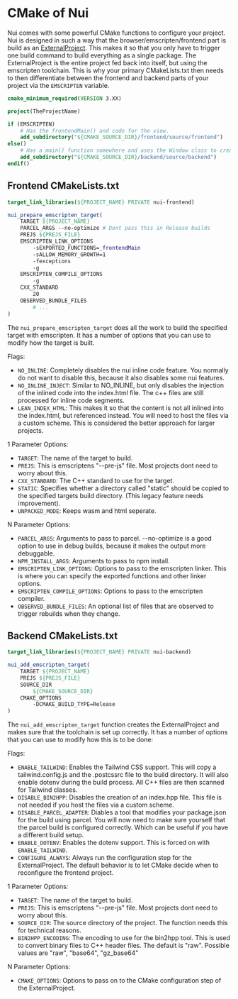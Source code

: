 # CMake of Nui

Nui comes with some powerful CMake functions to configure your project.
Nui is designed in such a way that the browser/emscripten/frontend part is build as an [ExternalProject](https://cmake.org/cmake/help/latest/module/ExternalProject.html).
This makes it so that you only have to trigger one build command to build everything as a single package.
The ExternalProject is the entire project fed back into itself, but using the emscripten toolchain.
This is why your primary CMakeLists.txt then needs to then differentiate between the frontend and backend parts of your project via the `EMSCRIPTEN` variable.
```cmake
cmake_minimum_required(VERSION 3.XX)

project(TheProjectName)

if (EMSCRIPTEN)
    # Has the frontendMain() and code for the view.
    add_subdirectory("${CMAKE_SOURCE_DIR}/frontend/source/frontend")
else()
    # Has a main() function somewhere and uses the Window class to create a window.
	add_subdirectory("${CMAKE_SOURCE_DIR}/backend/source/backend")
endif()
```

## Frontend CMakeLists.txt
```cmake
target_link_libraries(${PROJECT_NAME} PRIVATE nui-frontend)

nui_prepare_emscripten_target(
    TARGET ${PROJECT_NAME}
    PARCEL_ARGS --no-optimize # Dont pass this in Release builds
    PREJS ${PREJS_FILE}
    EMSCRIPTEN_LINK_OPTIONS
        -sEXPORTED_FUNCTIONS=_frontendMain
        -sALLOW_MEMORY_GROWTH=1
        -fexceptions
        -g
    EMSCRIPTEN_COMPILE_OPTIONS
        -g
    CXX_STANDARD
        20
    OBSERVED_BUNDLE_FILES
        # ...
)
```

The `nui_prepare_emscripten_target` does all the work to build the specified target with emscripten.
It has a number of options that you can use to modify how the target is built.

Flags:
- `NO_INLINE`: Completely disables the nui inline code feature. You normally do not want to disable this, because it also disables some nui features.
- `NO_INLINE_INJECT`: Similar to NO_INLINE, but only disables the injection of the inlined code into the index.html file. The c++ files are still processed for inline code segments.
- `LEAN_INDEX_HTML`: This makes it so that the content is not all inlined into the index.html, but referenced instead. You will need to host the files via a custom scheme. This is considered the better approach for larger projects.

1 Parameter Options:
- `TARGET`: The name of the target to build.
- `PREJS`: This is emscriptens "--pre-js" file. Most projects dont need to worry about this.
- `CXX_STANDARD`: The C++ standard to use for the target.
- `STATIC`: Specifies whether a directory called "static" should be copied to the specified targets build directory. (This legacy feature needs improvement).
- `UNPACKED_MODE`: Keeps wasm and html seperate.

N Parameter Options:
- `PARCEL_ARGS`: Arguments to pass to parcel. --no-optimize is a good option to use in debug builds, because it makes the output more debuggable.
- `NPM_INSTALL_ARGS`: Arguments to pass to npm install.
- `EMSCRIPTEN_LINK_OPTIONS`: Options to pass to the emscripten linker. This is where you can specify the exported functions and other linker options.
- `EMSCRIPTEN_COMPILE_OPTIONS`: Options to pass to the emscripten compiler.
- `OBSERVED_BUNDLE_FILES`: An optional list of files that are observed to trigger rebuilds when they change.

## Backend CMakeLists.txt
```cmake
target_link_libraries(${PROJECT_NAME} PRIVATE nui-backend)

nui_add_emscripten_target(
    TARGET ${PROJECT_NAME}
    PREJS ${PREJS_FILE}
    SOURCE_DIR
        ${CMAKE_SOURCE_DIR}
    CMAKE_OPTIONS
        -DCMAKE_BUILD_TYPE=Release
)
```

The `nui_add_emscripten_target` function creates the ExternalProject and makes sure that the toolchain is set up correctly.
It has a number of options that you can use to modify how this is to be done:

Flags:
- `ENABLE_TAILWIND`: Enables the Tailwind CSS support. This will copy a tailwind.config.js and the .postcssrc file to the build directory. It will also enable dotenv during the build process. All C++ files are then scanned for Tailwind classes.
- `DISABLE_BIN2HPP`: Disables the creation of an index.hpp file. This file is not needed if you host the files via a custom scheme.
- `DISABLE_PARCEL_ADAPTER`: Diables a tool that modifies your package.json for the build using parcel. You will now need to make sure yourself that the parcel build is configured correctly. Which can be useful if you have a different build setup.
- `ENABLE_DOTENV`: Enables the dotenv support. This is forced on with `ENABLE_TAILWIND`.
- `CONFIGURE_ALWAYS`: Always run the configuration step for the ExternalProject. The default behavior is to let CMake decide when to reconfigure the frontend project.

1 Parameter Options:
- `TARGET`: The name of the target to build.
- `PREJS`: This is emscriptens "--pre-js" file. Most projects dont need to worry about this.
- `SOURCE_DIR`: The source directory of the project. The function needs this for technical reasons.
- `BIN2HPP_ENCODING`: The encoding to use for the bin2hpp tool. This is used to convert binary files to C++ header files. The default is "raw". Possible values are "raw", "base64", "gz_base64"

N Parameter Options:
- `CMAKE_OPTIONS`: Options to pass on to the CMake configuration step of the ExternalProject.